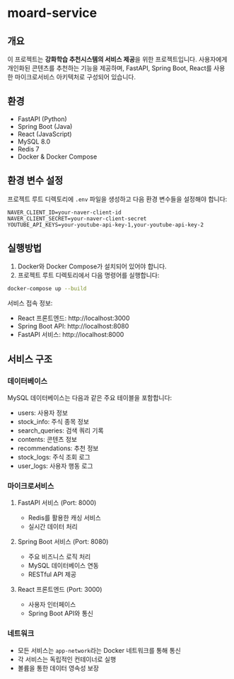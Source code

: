 # moard-service

## 개요
이 프로젝트는 **강화학습 추천시스템의 서비스 제공**을 위한 프로젝트입니다. 
사용자에게 개인화된 콘텐츠를 추천하는 기능을 제공하며, FastAPI, Spring Boot, React를 사용한 마이크로서비스 아키텍처로 구성되어 있습니다.

## 환경
- FastAPI (Python)
- Spring Boot (Java)
- React (JavaScript)
- MySQL 8.0
- Redis 7
- Docker & Docker Compose

## 환경 변수 설정
프로젝트 루트 디렉토리에 `.env` 파일을 생성하고 다음 환경 변수들을 설정해야 합니다:

```env
NAVER_CLIENT_ID=your-naver-client-id
NAVER_CLIENT_SECRET=your-naver-client-secret
YOUTUBE_API_KEYS=your-youtube-api-key-1,your-youtube-api-key-2
```

## 실행방법
1. Docker와 Docker Compose가 설치되어 있어야 합니다.
2. 프로젝트 루트 디렉토리에서 다음 명령어를 실행합니다:
```bash
docker-compose up --build
```

서비스 접속 정보:
- React 프론트엔드: http://localhost:3000
- Spring Boot API: http://localhost:8080
- FastAPI 서비스: http://localhost:8000

## 서비스 구조
### 데이터베이스
MySQL 데이터베이스는 다음과 같은 주요 테이블을 포함합니다:
- users: 사용자 정보
- stock_info: 주식 종목 정보
- search_queries: 검색 쿼리 기록
- contents: 콘텐츠 정보
- recommendations: 추천 정보
- stock_logs: 주식 조회 로그
- user_logs: 사용자 행동 로그

### 마이크로서비스
1. FastAPI 서비스 (Port: 8000)
   - Redis를 활용한 캐싱 서비스
   - 실시간 데이터 처리

2. Spring Boot 서비스 (Port: 8080)
   - 주요 비즈니스 로직 처리
   - MySQL 데이터베이스 연동
   - RESTful API 제공

3. React 프론트엔드 (Port: 3000)
   - 사용자 인터페이스
   - Spring Boot API와 통신

### 네트워크
- 모든 서비스는 `app-network`라는 Docker 네트워크를 통해 통신
- 각 서비스는 독립적인 컨테이너로 실행
- 볼륨을 통한 데이터 영속성 보장